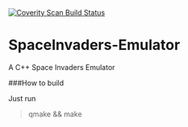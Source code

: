 <a href="https://scan.coverity.com/projects/stellaris-code-spaceinvadersemu">
  <img alt="Coverity Scan Build Status"
       src="https://scan.coverity.com/projects/8582/badge.svg"/>
</a>

# SpaceInvaders-Emulator

A C++ Space Invaders Emulator

###How to build
 
Just run 
> qmake && make
